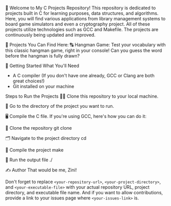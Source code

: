👋 Welcome to My C Projects Repository!
This repository is dedicated to projects built in C for learning purposes, data structures, and algorithms. Here, you will find various applications from library management systems to board game simulators and even a cryptography project. All of these projects utilize technologies such as GCC and Makefile. The projects are continuously being updated and improved.

🎲 Projects You Can Find Here:
🔠 Hangman Game: Test your vocabulary with this classic hangman game, right in your console! Can you guess the word before the hangman is fully drawn?

🚀 Getting Started
What You'll Need
- A C compiler (If you don't have one already, GCC or Clang are both great choices!)
- Git installed on your machine

Steps to Run the Projects
👯‍♂️ Clone this repository to your local machine.

📂 Go to the directory of the project you want to run.

🖥️ Compile the C file. If you're using GCC, here's how you can do it:

🔄 Clone the repository
git clone <repository-url>

🗂️ Navigate to the project directory
cd <project-directory>

🔨 Compile the project
make

🚀 Run the output file
./<executable-file>

✍️ Author
That would be me, Zini!


Don't forget to replace `<your-repository-url>`, `<your-project-directory>`, and `<your-executable-file>` with your actual repository URL, project directory, and executable file name. And if you want to allow contributions, provide a link to your issues page where `<your-issues-link>` is.
